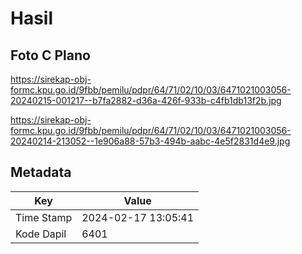 # Hasil

## Foto C Plano

https://sirekap-obj-formc.kpu.go.id/9fbb/pemilu/pdpr/64/71/02/10/03/6471021003056-20240215-001217--b7fa2882-d36a-426f-933b-c4fb1db13f2b.jpg

https://sirekap-obj-formc.kpu.go.id/9fbb/pemilu/pdpr/64/71/02/10/03/6471021003056-20240214-213052--1e906a88-57b3-494b-aabc-4e5f2831d4e9.jpg


## Metadata

| Key        | Value               |
| ---------- | ------------------- |
| Time Stamp | 2024-02-17 13:05:41 |
| Kode Dapil | 6401                |



